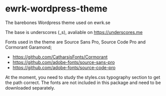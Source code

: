 # ewrk-wordpress-theme
The barebones Wordpress theme used on ewrk.se

The base is underscores (\_s), avaliable on https://underscores.me

Fonts used in the theme are Source Sans Pro, Source Code Pro and Cormorant Garamond;
* https://github.com/CatharsisFonts/Cormorant
* https://github.com/adobe-fonts/source-sans-pro
* https://github.com/adobe-fonts/source-code-pro

At the moment, you need to study the styles.css typography section to get the path correct. The fonts are not included in this package and need to be downloaded separately.


